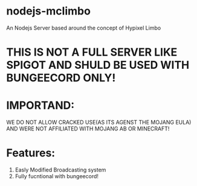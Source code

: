 # nodejs-mclimbo
An Nodejs Server based around the concept of Hypixel Limbo
# THIS IS NOT A FULL SERVER LIKE SPIGOT AND SHULD BE USED WITH BUNGEECORD ONLY!
# IMPORTAND: 
WE DO NOT ALLOW CRACKED USE(AS ITS AGENST THE MOJANG EULA) AND WERE NOT AFFILIATED WITH MOJANG AB OR MINECRAFT!
# Features:
1. Easly Modified Broadcasting system
2. Fully fucntional with bungeecord!
